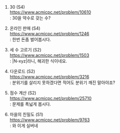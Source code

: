 1. 30 (S4)\
https://www.acmicpc.net/problem/10610 \
 : 30을 약수로 갖는 수?

2. 온라인 판매 (S4)\
https://www.acmicpc.net/problem/1246 \
 : 한번 돈좀 벌어봅시다.

3. 세 수 고르기 (S2)\
https://www.acmicpc.net/problem/1503 \
 : |N-xyz|라니, 해괴한 식이네요.

4. 다운로드 (S2)\
https://www.acmicpc.net/problem/3216 \
 : 분위기를 살리지 못하겠다면 적어도 분위기 깨진 말아야죠?

5. 점수 계산 (S2)\
https://www.acmicpc.net/problem/25710 \
 : 문제를 폭넓게 봅시다.

6. 마을의 친밀도 (S1)\
https://www.acmicpc.net/problem/9763 \
 : 와 이게 실버네